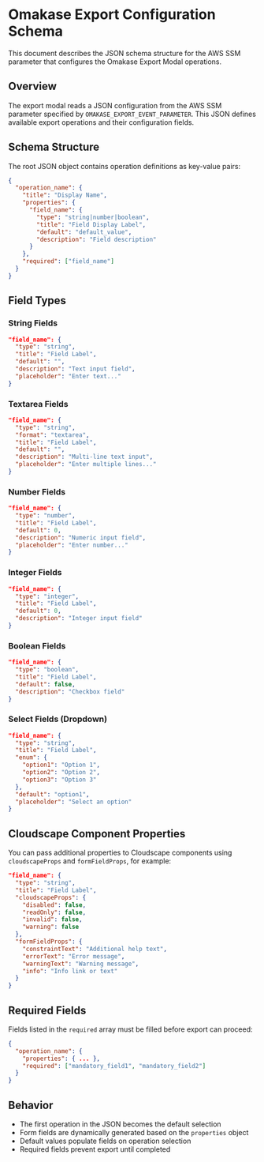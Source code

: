 # Omakase Export Configuration Schema

This document describes the JSON schema structure for the AWS SSM parameter that configures the Omakase Export Modal operations.

## Overview

The export modal reads a JSON configuration from the AWS SSM parameter specified by `OMAKASE_EXPORT_EVENT_PARAMETER`. This JSON defines available export operations and their configuration fields.

## Schema Structure

The root JSON object contains operation definitions as key-value pairs:

```json
{
  "operation_name": {
    "title": "Display Name",
    "properties": {
      "field_name": {
        "type": "string|number|boolean",
        "title": "Field Display Label",
        "default": "default_value",
        "description": "Field description"
      }
    },
    "required": ["field_name"]
  }
}
```

## Field Types

### String Fields

```json
"field_name": {
  "type": "string",
  "title": "Field Label",
  "default": "",
  "description": "Text input field",
  "placeholder": "Enter text..."
}
```

### Textarea Fields

```json
"field_name": {
  "type": "string",
  "format": "textarea",
  "title": "Field Label",
  "default": "",
  "description": "Multi-line text input",
  "placeholder": "Enter multiple lines..."
}
```

### Number Fields

```json
"field_name": {
  "type": "number",
  "title": "Field Label", 
  "default": 0,
  "description": "Numeric input field",
  "placeholder": "Enter number..."
}
```

### Integer Fields

```json
"field_name": {
  "type": "integer",
  "title": "Field Label", 
  "default": 0,
  "description": "Integer input field"
}
```

### Boolean Fields

```json
"field_name": {
  "type": "boolean",
  "title": "Field Label",
  "default": false,
  "description": "Checkbox field"
}
```

### Select Fields (Dropdown)

```json
"field_name": {
  "type": "string",
  "title": "Field Label",
  "enum": {
    "option1": "Option 1",
    "option2": "Option 2",
    "option3": "Option 3"
  },
  "default": "option1",
  "placeholder": "Select an option"
}
```

## Cloudscape Component Properties

You can pass additional properties to Cloudscape components using `cloudscapeProps` and `formFieldProps`, for example:

```json
"field_name": {
  "type": "string",
  "title": "Field Label",
  "cloudscapeProps": {
    "disabled": false,
    "readOnly": false,
    "invalid": false,
    "warning": false
  },
  "formFieldProps": {
    "constraintText": "Additional help text",
    "errorText": "Error message",
    "warningText": "Warning message",
    "info": "Info link or text"
  }
}
```

## Required Fields

Fields listed in the `required` array must be filled before export can proceed:

```json
{
  "operation_name": {
    "properties": { ... },
    "required": ["mandatory_field1", "mandatory_field2"]
  }
}
```

## Behavior

- The first operation in the JSON becomes the default selection
- Form fields are dynamically generated based on the `properties` object
- Default values populate fields on operation selection
- Required fields prevent export until completed
